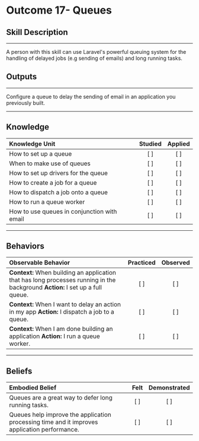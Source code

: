 # Outcome 17- Queues

## Skill Description
----------
A person with this skill can use Laravel's powerful queuing system for the handling of delayed jobs (e.g sending of emails) and long running tasks.

## Outputs
----------
Configure a queue to delay the sending of email in an application you previously built.


----------
## Knowledge


| Knowledge Unit   |      Studied      | Applied |
|:-------------|:------------------:|:--------:|
| How to set up a queue | [ ] | [ ]  |
| When to make use of queues | [ ] | [ ]  |
| How to set up drivers for the queue | [ ] | [ ]  |
| How to create a job for a queue | [ ] | [ ] |
| How to dispatch a job onto a queue | [ ] | [ ]  |
| How to run a queue worker | [ ] | [ ] |
| How to use queues in conjunction with email | [ ] | [ ] |


----------


## Behaviors


| Observable Behavior   |      Practiced      | Observed |
|:-------------|:------------------:|:--------:|
| **Context:** When building an application that has long processes running in the background **Action:** I set up a full queue. | [ ] | [ ]  |
| **Context:** When I want to delay an action in my app **Action:** I dispatch a job to a queue. | [ ] | [ ]  |
| **Context:** When I am done building an application **Action:** I run a queue worker. | [ ] | [ ]  |


----------


## Beliefs


| Embodied Belief   |      Felt      | Demonstrated |
|:-------------|:------------------:|:--------:|
| Queues are a great way to defer long running tasks.  | [ ] | [ ]  |
| Queues help improve the application processing time and it improves application performance. | [ ] | [ ]  |
